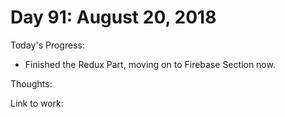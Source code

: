 # Day 91: August 20, 2018

Today's Progress: 
- Finished the Redux Part, moving on to Firebase Section now.

Thoughts:

Link to work: 



